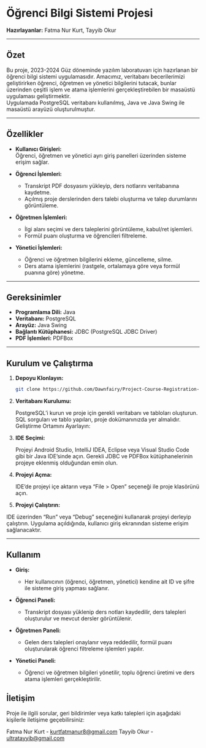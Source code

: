 # Öğrenci Bilgi Sistemi Projesi

**Hazırlayanlar:** Fatma Nur Kurt, Tayyib Okur

---

## Özet

Bu proje, 2023-2024 Güz döneminde yazılım laboratuvarı için hazırlanan bir öğrenci bilgi sistemi uygulamasıdır. Amacımız, veritabanı becerilerimizi geliştirirken öğrenci, öğretmen ve yönetici bilgilerini tutacak, bunlar üzerinden çeşitli işlem ve atama işlemlerini gerçekleştirebilen bir masaüstü uygulaması geliştirmektir.  
Uygulamada PostgreSQL veritabanı kullanılmış, Java ve Java Swing ile masaüstü arayüzü oluşturulmuştur.

---

## Özellikler

- **Kullanıcı Girişleri:**  
  Öğrenci, öğretmen ve yönetici ayrı giriş panelleri üzerinden sisteme erişim sağlar.

- **Öğrenci İşlemleri:**  
  - Transkript PDF dosyasını yükleyip, ders notlarını veritabanına kaydetme.  
  - Açılmış proje derslerinden ders talebi oluşturma ve talep durumlarını görüntüleme.

- **Öğretmen İşlemleri:**  
  - İlgi alanı seçimi ve ders taleplerini görüntüleme, kabul/ret işlemleri.  
  - Formül puanı oluşturma ve öğrencileri filtreleme.

- **Yönetici İşlemleri:**  
  - Öğrenci ve öğretmen bilgilerini ekleme, güncelleme, silme.  
  - Ders atama işlemlerini (rastgele, ortalamaya göre veya formül puanına göre) yönetme.

---

## Gereksinimler

- **Programlama Dili:** Java  
- **Veritabanı:** PostgreSQL  
- **Arayüz:** Java Swing  
- **Bağlantı Kütüphanesi:** JDBC (PostgreSQL JDBC Driver)  
- **PDF İşlemleri:** PDFBox

---

## Kurulum ve Çalıştırma

1. **Depoyu Klonlayın:**

   ```bash
   git clone https://github.com/Dawnfairy/Project-Course-Registration-System.git


1. **Veritabanı Kurulumu:**
  
   PostgreSQL’i kurun ve proje için gerekli veritabanı ve tabloları oluşturun.
   SQL sorguları ve tablo yapıları, proje dokümanınızda yer almalıdır.
   Geliştirme Ortamını Ayarlayın:

1. **IDE Seçimi:**
 
   Projeyi Android Studio, IntelliJ IDEA, Eclipse veya Visual Studio Code gibi bir Java IDE’sinde açın.
   Gerekli JDBC ve PDFBox kütüphanelerinin projeye eklenmiş olduğundan emin olun.
   
1. **Projeyi Açma:**

   IDE’de projeyi içe aktarın veya “File > Open” seçeneği ile proje klasörünü açın.
   
1. **Projeyi Çalıştırın:**

  IDE üzerinden “Run” veya “Debug” seçeneğini kullanarak projeyi derleyip çalıştırın.
  Uygulama açıldığında, kullanıcı giriş ekranından sisteme erişim sağlanacaktır.


---

## Kullanım


- **Giriş:**
   - Her kullanıcının (öğrenci, öğretmen, yönetici) kendine ait ID ve şifre ile sisteme giriş yapması sağlanır.

- **Öğrenci Paneli:**
   - Transkript dosyası yüklenip ders notları kaydedilir, ders talepleri oluşturulur ve mevcut dersler görüntülenir.

- **Öğretmen Paneli:**
   - Gelen ders talepleri onaylanır veya reddedilir, formül puanı oluşturularak öğrenci filtreleme işlemleri yapılır.

- **Yönetici Paneli:**
   - Öğrenci ve öğretmen bilgileri yönetilir, toplu öğrenci üretimi ve ders atama işlemleri gerçekleştirilir.
 

## İletişim

Proje ile ilgili sorular, geri bildirimler veya katkı talepleri için aşağıdaki kişilerle iletişime geçebilirsiniz:

  Fatma Nur Kurt - kurtfatmanur8@gmail.com
  Tayyib Okur - ultratayyib@gmail.com
